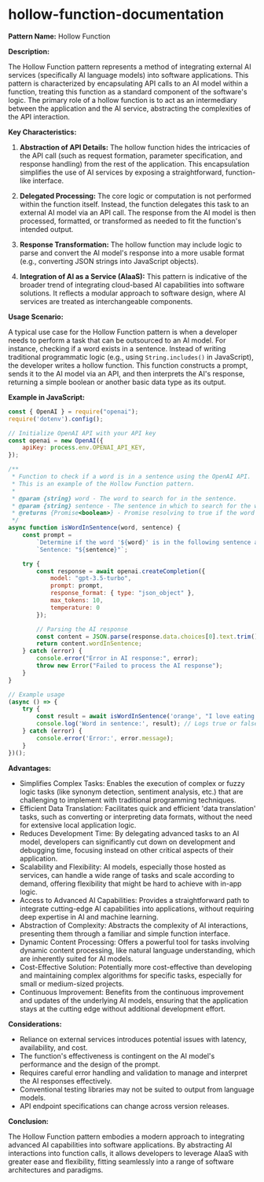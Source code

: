 # hollow-function-documentation

**Pattern Name:** Hollow Function

**Description:**

The Hollow Function pattern represents a method of integrating external AI services (specifically AI language models) into software applications. This pattern is characterized by encapsulating API calls to an AI model within a function, treating this function as a standard component of the software's logic. The primary role of a hollow function is to act as an intermediary between the application and the AI service, abstracting the complexities of the API interaction.

**Key Characteristics:**

1. **Abstraction of API Details:** The hollow function hides the intricacies of the API call (such as request formation, parameter specification, and response handling) from the rest of the application. This encapsulation simplifies the use of AI services by exposing a straightforward, function-like interface.

2. **Delegated Processing:** The core logic or computation is not performed within the function itself. Instead, the function delegates this task to an external AI model via an API call. The response from the AI model is then processed, formatted, or transformed as needed to fit the function's intended output.

3. **Response Transformation:** The hollow function may include logic to parse and convert the AI model's response into a more usable format (e.g., converting JSON strings into JavaScript objects).

4. **Integration of AI as a Service (AIaaS):** This pattern is indicative of the broader trend of integrating cloud-based AI capabilities into software solutions. It reflects a modular approach to software design, where AI services are treated as interchangeable components.

**Usage Scenario:**

A typical use case for the Hollow Function pattern is when a developer needs to perform a task that can be outsourced to an AI model. For instance, checking if a word exists in a sentence. Instead of writing traditional programmatic logic (e.g., using `String.includes()` in JavaScript), the developer writes a hollow function. This function constructs a prompt, sends it to the AI model via an API, and then interprets the AI's response, returning a simple boolean or another basic data type as its output.

**Example in JavaScript:**

```javascript
const { OpenAI } = require("openai");
require('dotenv').config();

// Initialize OpenAI API with your API key
const openai = new OpenAI({
    apiKey: process.env.OPENAI_API_KEY,
});

/**
 * Function to check if a word is in a sentence using the OpenAI API.
 * This is an example of the Hollow Function pattern.
 *
 * @param {string} word - The word to search for in the sentence.
 * @param {string} sentence - The sentence in which to search for the word.
 * @returns {Promise<boolean>} - Promise resolving to true if the word is in the sentence, false otherwise.
 */
async function isWordInSentence(word, sentence) {
    const prompt = 
        `Determine if the word '${word}' is in the following sentence and respond in JSON format: \n` +
        `Sentence: "${sentence}"`;

    try {
        const response = await openai.createCompletion({
            model: "gpt-3.5-turbo", 
            prompt: prompt,
            response_format: { type: "json_object" },
            max_tokens: 10,
            temperature: 0
        });

        // Parsing the AI response
        const content = JSON.parse(response.data.choices[0].text.trim());
        return content.wordInSentence;
    } catch (error) {
        console.error("Error in AI response:", error);
        throw new Error("Failed to process the AI response");
    }
}

// Example usage
(async () => {
    try {
        const result = await isWordInSentence('orange', "I love eating oranges.");
        console.log('Word in sentence:', result); // Logs true or false
    } catch (error) {
        console.error('Error:', error.message);
    }
})();
```

**Advantages:**

- Simplifies Complex Tasks: Enables the execution of complex or fuzzy logic tasks (like synonym detection, sentiment analysis, etc.) that are challenging to implement with traditional programming techniques.
- Efficient Data Translation: Facilitates quick and efficient 'data translation' tasks, such as converting or interpreting data formats, without the need for extensive local application logic.
- Reduces Development Time: By delegating advanced tasks to an AI model, developers can significantly cut down on development and debugging time, focusing instead on other critical aspects of their application.
- Scalability and Flexibility: AI models, especially those hosted as services, can handle a wide range of tasks and scale according to demand, offering flexibility that might be hard to achieve with in-app logic.
- Access to Advanced AI Capabilities: Provides a straightforward path to integrate cutting-edge AI capabilities into applications, without requiring deep expertise in AI and machine learning.
- Abstraction of Complexity: Abstracts the complexity of AI interactions, presenting them through a familiar and simple function interface.
- Dynamic Content Processing: Offers a powerful tool for tasks involving dynamic content processing, like natural language understanding, which are inherently suited for AI models.
- Cost-Effective Solution: Potentially more cost-effective than developing and maintaining complex algorithms for specific tasks, especially for small or medium-sized projects.
- Continuous Improvement: Benefits from the continuous improvement and updates of the underlying AI models, ensuring that the application stays at the cutting edge without additional development effort.

**Considerations:**

- Reliance on external services introduces potential issues with latency, availability, and cost.
- The function's effectiveness is contingent on the AI model's performance and the design of the prompt.
- Requires careful error handling and validation to manage and interpret the AI responses effectively.
- Conventional testing libraries may not be suited to output from language models.
- API endpoint specifications can change across version releases. 

**Conclusion:**

The Hollow Function pattern embodies a modern approach to integrating advanced AI capabilities into software applications. By abstracting AI interactions into function calls, it allows developers to leverage AIaaS with greater ease and flexibility, fitting seamlessly into a range of software architectures and paradigms.
